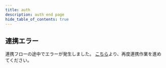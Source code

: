 ```yaml
---
title: auth
description: auth end page
hide_table_of_contents: true
---
```


## 連携エラー

連携フローの途中でエラーが発生しました。
[こちら]( http://tpi.noita.den3606.dev/twitch/authorize)より、再度連携作業を進めてください。

